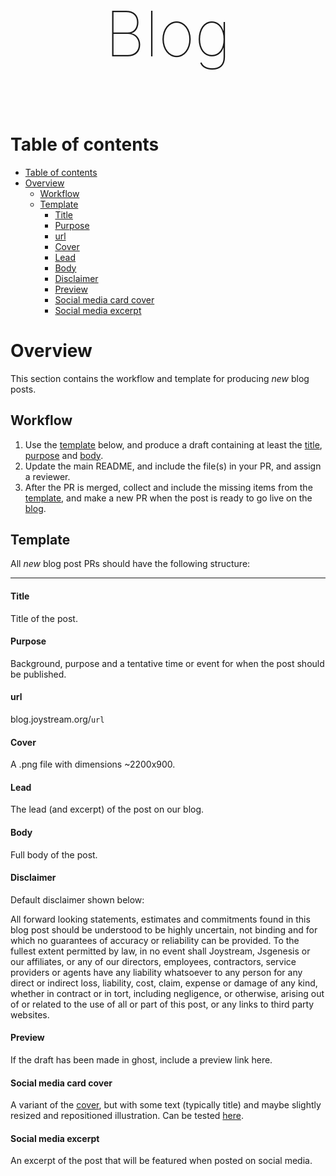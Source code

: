 <p align="center" style="font-size:100px;font-weight:100;">Blog</p>

# Table of contents
- [Table of contents](#table-of-contents)
- [Overview](#overview)
  - [Workflow](#workflow)
  - [Template](#template)
      - [Title](#title)
      - [Purpose](#purpose)
      - [url](#url)
      - [Cover](#cover)
      - [Lead](#lead)
      - [Body](#body)
      - [Disclaimer](#disclaimer)
      - [Preview](#preview)
      - [Social media card cover](#social-media-card-cover)
      - [Social media excerpt](#social-media-excerpt)


# Overview

This section contains the workflow and template for producing _new_ blog posts.

## Workflow

1. Use the [template](#template) below, and produce a draft containing at least the [title](#title), [purpose](#purpose) and [body](#body).
2. Update the main README, and include the file(s) in your PR, and assign a reviewer.
3. After the PR is merged, collect and include the missing items from the [template](#template), and make a new PR when the post is ready to go live on the [blog](https://blog.joystream.org/).

## Template

All _new_ blog post PRs should have the following structure:

---

#### Title

Title of the post.

#### Purpose

Background, purpose and a tentative time or event for when the post should be published.

#### url

blog.joystream.org/`url`

#### Cover

A .png file with dimensions ~2200x900.

#### Lead

The lead (and excerpt) of the post on our blog.

#### Body

Full body of the post.

#### Disclaimer

Default disclaimer shown below:

All forward looking statements, estimates and commitments found in this blog post should be understood to be highly uncertain, not binding and for which no guarantees of accuracy or reliability can be provided. To the fullest extent permitted by law, in no event shall Joystream, Jsgenesis or our affiliates, or any of our directors, employees, contractors,  service providers or agents have any liability whatsoever to any person  for any direct or indirect loss, liability, cost, claim, expense or  damage of any kind, whether in contract or in tort, including negligence, or otherwise, arising out of or related to the use of all or  part of this post, or any links to third party websites.

#### Preview

If the draft has been made in ghost, include a preview link here.

#### Social media card cover

A variant of the [cover](#cover), but with some text (typically title) and maybe slightly resized and repositioned illustration. Can be tested [here](https://cards-dev.twitter.com/validator).

#### Social media excerpt

An excerpt of the post that will be featured when posted on social media.
